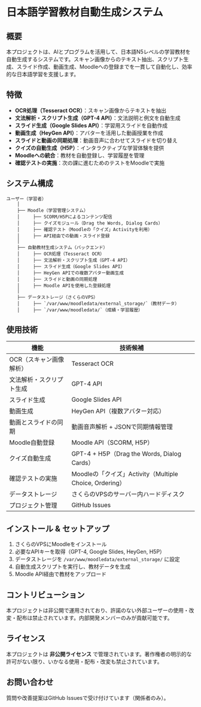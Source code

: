 # 日本語学習教材自動生成システム

## 概要
本プロジェクトは、AIとプログラムを活用して、日本語N5レベルの学習教材を自動生成するシステムです。スキャン画像からのテキスト抽出、スクリプト生成、スライド作成、動画生成、Moodleへの登録までを一貫して自動化し、効率的な日本語学習を支援します。

## 特徴
- **OCR処理（Tesseract OCR）**：スキャン画像からテキストを抽出
- **文法解析・スクリプト生成（GPT-4 API）**：文法説明と例文を自動生成
- **スライド生成（Google Slides API）**：学習用スライドを自動作成
- **動画生成（HeyGen API）**：アバターを活用した動画授業を作成
- **スライドと動画の同期処理**：動画音声に合わせてスライドを切り替え
- **クイズの自動生成（H5P）**：インタラクティブな学習体験を提供
- **Moodleへの統合**：教材を自動登録し、学習履歴を管理
- **確認テストの実施**：次の課に進むためのテストをMoodleで実施

## システム構成
```
ユーザー（学習者）
    │
    ├── Moodle（学習管理システム）
    │     ├── SCORM/H5Pによるコンテンツ配信
    │     ├── クイズモジュール（Drag the Words, Dialog Cards）
    │     ├── 確認テスト（Moodleの「クイズ」Activityを利用）
    │     ├── API経由での動画・スライド登録
    │
    ├── 自動教材生成システム（バックエンド）
    │     ├── OCR処理（Tesseract OCR）
    │     ├── 文法解析・スクリプト生成（GPT-4 API）
    │     ├── スライド生成（Google Slides API）
    │     ├── HeyGen APIでの複数アバター動画生成
    │     ├── スライドと動画の同期処理
    │     ├── Moodle APIを使用した登録処理
    │
    ├── データストレージ（さくらのVPS）
    │     ├── `/var/www/moodledata/external_storage/`（教材データ）
    │     ├── `/var/www/moodledata/`（成績・学習履歴）
```

## 使用技術
| 機能                | 技術候補                                          |
| ----------------- | -------------------------------------------- |
| OCR（スキャン画像解析） | Tesseract OCR                                 |
| 文法解析・スクリプト生成 | GPT-4 API                                    |
| スライド生成        | Google Slides API                            |
| 動画生成          | HeyGen API（複数アバター対応）                       |
| 動画とスライドの同期 | 動画音声解析 + JSONで同期情報管理                       |
| Moodle自動登録    | Moodle API（SCORM, H5P）                     |
| クイズ自動生成     | GPT-4 + H5P（Drag the Words, Dialog Cards）   |
| 確認テストの実施   | Moodleの「クイズ」Activity（Multiple Choice, Ordering） |
| データストレージ   | さくらのVPSのサーバー内ハードディスク                     |
| プロジェクト管理   | GitHub Issues                                |

## インストール & セットアップ
1. さくらのVPSにMoodleをインストール
2. 必要なAPIキーを取得（GPT-4, Google Slides, HeyGen, H5P）
3. データストレージを `/var/www/moodledata/external_storage/` に設定
4. 自動生成スクリプトを実行し、教材データを生成
5. Moodle API経由で教材をアップロード

## コントリビューション
本プロジェクトは非公開で運用されており、許諾のない外部ユーザーの使用・改変・配布は禁止されています。内部開発メンバーのみが貢献可能です。

## ライセンス
本プロジェクトは **非公開ライセンス** で管理されています。著作権者の明示的な許可がない限り、いかなる使用・配布・改変も禁止されています。

## お問い合わせ
質問や改善提案はGitHub Issuesで受け付けています（関係者のみ）。

